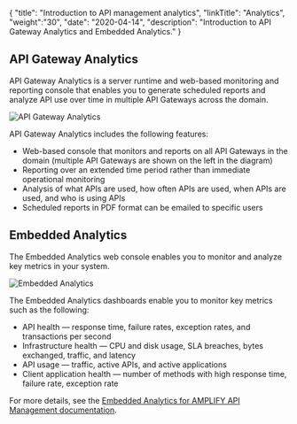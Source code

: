 {
"title": "Introduction to API management analytics",
"linkTitle": "Analytics",
"weight":"30",
"date": "2020-04-14",
"description": "Introduction to API Gateway Analytics and Embedded Analytics."
}

## API Gateway Analytics

API Gateway Analytics is a server runtime and web-based monitoring and reporting console that enables you to generate scheduled reports and analyze API use over time in multiple API Gateways across the domain.

![API Gateway Analytics](/Images/docbook/images/concepts/reporter.png)

API Gateway Analytics includes the following features:

* Web-based console that monitors and reports on all API Gateways in the domain (multiple API Gateways are shown on the left in the diagram)
* Reporting over an extended time period rather than immediate operational monitoring
* Analysis of what APIs are used, how often APIs are used, when APIs are used, and who is using APIs
* Scheduled reports in PDF format can be emailed to specific users

## Embedded Analytics

The Embedded Analytics web console enables you to monitor and analyze key metrics in your system.

![Embedded Analytics](/Images/docbook/images/concepts/embedded_analytics.png)

The Embedded Analytics dashboards enable you to monitor key metrics such as the following:

* API health — response time, failure rates, exception rates, and transactions per second
* Infrastructure health — CPU and disk usage, SLA breaches, bytes exchanged, traffic, and latency
* API usage — traffic, active APIs, and active applications
* Client application health — number of methods with high response time, failure rate, exception rate

For more details, see the [Embedded Analytics for AMPLIFY API Management documentation](https://docs.axway.com/bundle/EmbeddedAnalyticsAPIM_allOS_en_HTML5/).